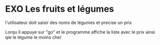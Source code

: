 # EXO Les fruits et légumes

l'utilisateur doit saisir des noms de légumes et precise un prix

Lorqu il appuye sur "go" et le programme affiche la liste avec le prix ainsi qie le légume le moins cher